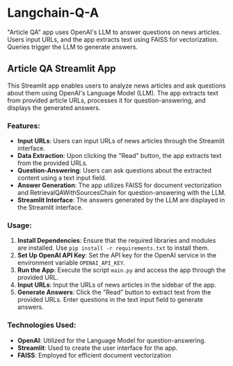 # Langchain-Q-A
 "Article QA" app uses OpenAI's LLM to answer questions on news articles. Users input URLs, and the app extracts text using FAISS for vectorization. Queries trigger the LLM to generate answers.


## Article QA Streamlit App

This Streamlit app enables users to analyze news articles and ask questions about them using OpenAI's Language Model (LLM). The app extracts text from provided article URLs, processes it for question-answering, and displays the generated answers.

### Features:

- **Input URLs**: Users can input URLs of news articles through the Streamlit interface.
- **Data Extraction**: Upon clicking the "Read" button, the app extracts text from the provided URLs.
- **Question-Answering**: Users can ask questions about the extracted content using a text input field.
- **Answer Generation**: The app utilizes FAISS for document vectorization and RetrievalQAWithSourcesChain for question-answering with the LLM.
- **Streamlit Interface**: The answers generated by the LLM are displayed in the Streamlit interface.

### Usage:

1. **Install Dependencies**: Ensure that the required libraries and modules are installed. Use `pip install -r requirements.txt` to install them.
2. **Set Up OpenAI API Key**: Set the API key for the OpenAI service in the environment variable `OPENAI_API_KEY`.
3. **Run the App**: Execute the script `main.py` and access the app through the provided URL.
4. **Input URLs**: Input the URLs of news articles in the sidebar of the app.
5. **Generate Answers**: Click the "Read" button to extract text from the provided URLs. Enter questions in the text input field to generate answers.

### Technologies Used:

- **OpenAI**: Utilized for the Language Model for question-answering.
- **Streamlit**: Used to create the user interface for the app.
- **FAISS**: Employed for efficient document vectorization
